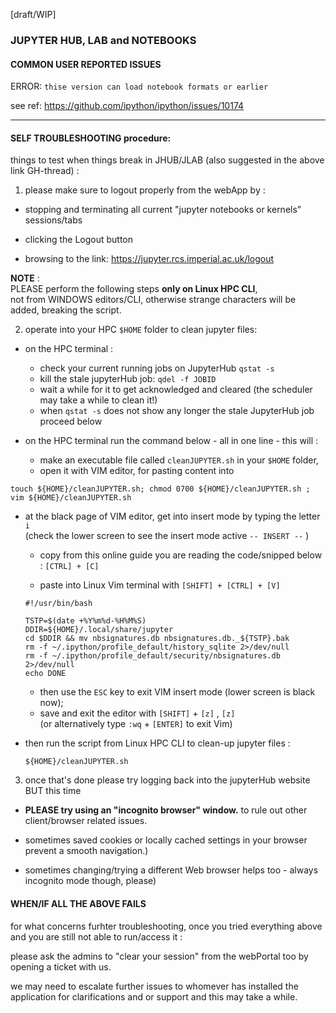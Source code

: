 
[draft/WIP]

### JUPYTER HUB, LAB and NOTEBOOKS



#### COMMON USER REPORTED ISSUES


ERROR: `thise version can load notebook formats or earlier`    

see ref:
https://github.com/ipython/ipython/issues/10174   






---

#### SELF TROUBLESHOOTING procedure:

things to test when things break in JHUB/JLAB (also suggested in the above link GH-thread) :  

1. please make sure to logout properly from the webApp by :

- stopping and terminating all current "jupyter notebooks or kernels" sessions/tabs

- clicking the Logout button  

- browsing to the link: https://jupyter.rcs.imperial.ac.uk/logout  

**NOTE** :   
PLEASE perform the following steps **only on Linux HPC CLI**,   
not from WINDOWS editors/CLI, otherwise strange characters will be added, breaking the script.

2. operate into your HPC `$HOME` folder to clean jupyter files:

- on the HPC terminal :
  - check your current running jobs on JupyterHub `qstat -s`   
  - kill the stale jupyterHub job: `qdel -f JOBID`  
  - wait a while for it to get acknowledged and cleared (the scheduler may take a while to clean it!)
  - when `qstat -s` does not show any longer the stale JupyterHub job proceed below


- on the HPC terminal run the command below - all in one line - this will :
  - make an executable file called `cleanJUPYTER.sh` in your `$HOME` folder,
  - open it with VIM editor, for pasting content into     

`touch ${HOME}/cleanJUPYTER.sh; chmod 0700 ${HOME}/cleanJUPYTER.sh ; vim ${HOME}/cleanJUPYTER.sh`

- at the black page of VIM editor, get into insert mode by typing the letter  `i`  
    (check the lower screen to see the insert mode active `-- INSERT --` )

    - copy from this online guide you are reading the code/snipped below : `[CTRL] + [C]`     

    - paste into Linux Vim terminal with `[SHIFT] + [CTRL] + [V]`  

  ```
  #!/usr/bin/bash

  TSTP=$(date +%Y%m%d-%H%M%S)
  DDIR=${HOME}/.local/share/jupyter
  cd $DDIR && mv nbsignatures.db nbsignatures.db._${TSTP}.bak
  rm -f ~/.ipython/profile_default/history_sqlite 2>/dev/null
  rm -f ~/.ipython/profile_default/security/nbsignatures.db 2>/dev/null
  echo DONE
  ```

  - then use the `ESC` key to exit VIM insert mode (lower screen is black now);  
  - save and exit the editor with `[SHIFT]` + `[z]` , `[z]`  
    (or alternatively type `:wq` + `[ENTER]` to exit Vim)  


- then run the script from Linux HPC CLI to clean-up jupyter files :

  `${HOME}/cleanJUPYTER.sh`



3. once that's done please try logging back into the jupyterHub website BUT this time   

- **PLEASE try using an "incognito browser" window.** to rule out other client/browser related issues.  

- sometimes saved cookies or locally cached settings in your browser prevent a smooth navigation.)

- sometimes changing/trying a different Web browser helps too - always incognito mode though, please)



#### WHEN/IF ALL THE ABOVE FAILS

for what concerns furhter troubleshooting, once you tried everything above and you are still not able to run/access it :

please ask the admins to "clear your session" from the webPortal too by opening a ticket with us.

we may need to escalate further issues to whomever has installed the application for clarifications and or support and this may take a while.
